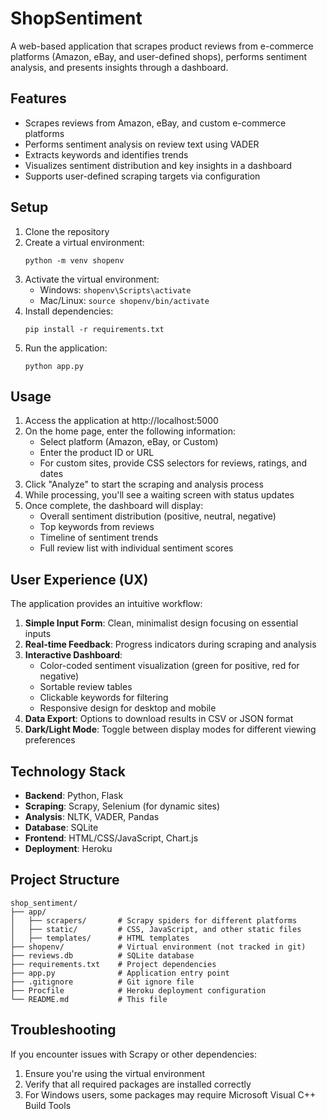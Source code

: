 # ShopSentiment

A web-based application that scrapes product reviews from e-commerce platforms (Amazon, eBay, and user-defined shops), performs sentiment analysis, and presents insights through a dashboard.

## Features

- Scrapes reviews from Amazon, eBay, and custom e-commerce platforms
- Performs sentiment analysis on review text using VADER
- Extracts keywords and identifies trends
- Visualizes sentiment distribution and key insights in a dashboard
- Supports user-defined scraping targets via configuration

## Setup

1. Clone the repository
2. Create a virtual environment:
   ```
   python -m venv shopenv
   ```
3. Activate the virtual environment:
   - Windows: `shopenv\Scripts\activate`
   - Mac/Linux: `source shopenv/bin/activate`
4. Install dependencies: 
   ```
   pip install -r requirements.txt
   ```
5. Run the application: 
   ```
   python app.py
   ```

## Usage

1. Access the application at http://localhost:5000
2. On the home page, enter the following information:
   - Select platform (Amazon, eBay, or Custom)
   - Enter the product ID or URL
   - For custom sites, provide CSS selectors for reviews, ratings, and dates
3. Click "Analyze" to start the scraping and analysis process
4. While processing, you'll see a waiting screen with status updates
5. Once complete, the dashboard will display:
   - Overall sentiment distribution (positive, neutral, negative)
   - Top keywords from reviews
   - Timeline of sentiment trends
   - Full review list with individual sentiment scores

## User Experience (UX)

The application provides an intuitive workflow:

1. **Simple Input Form**: Clean, minimalist design focusing on essential inputs
2. **Real-time Feedback**: Progress indicators during scraping and analysis
3. **Interactive Dashboard**: 
   - Color-coded sentiment visualization (green for positive, red for negative)
   - Sortable review tables
   - Clickable keywords for filtering
   - Responsive design for desktop and mobile
4. **Data Export**: Options to download results in CSV or JSON format
5. **Dark/Light Mode**: Toggle between display modes for different viewing preferences

## Technology Stack

- **Backend**: Python, Flask
- **Scraping**: Scrapy, Selenium (for dynamic sites)
- **Analysis**: NLTK, VADER, Pandas
- **Database**: SQLite
- **Frontend**: HTML/CSS/JavaScript, Chart.js
- **Deployment**: Heroku

## Project Structure

```
shop_sentiment/
├── app/
│   ├── scrapers/       # Scrapy spiders for different platforms
│   ├── static/         # CSS, JavaScript, and other static files
│   ├── templates/      # HTML templates
├── shopenv/            # Virtual environment (not tracked in git)
├── reviews.db          # SQLite database
├── requirements.txt    # Project dependencies
├── app.py              # Application entry point
├── .gitignore          # Git ignore file
├── Procfile            # Heroku deployment configuration
└── README.md           # This file
```

## Troubleshooting

If you encounter issues with Scrapy or other dependencies:
1. Ensure you're using the virtual environment
2. Verify that all required packages are installed correctly
3. For Windows users, some packages may require Microsoft Visual C++ Build Tools 